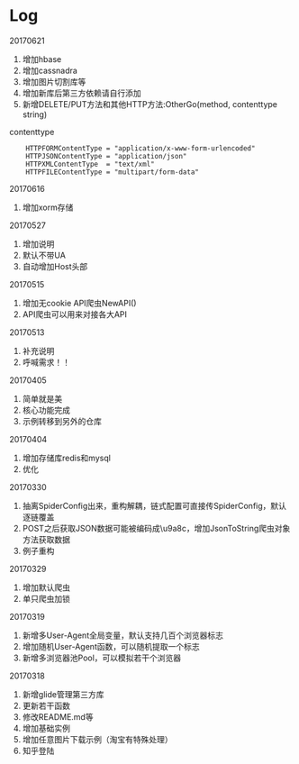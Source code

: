 # Log
20170621
1. 增加hbase
2. 增加cassnadra
3. 增加图片切割库等
4. 增加新库后第三方依赖请自行添加
5. 新增DELETE/PUT方法和其他HTTP方法:OtherGo(method, contenttype string)

contenttype
```
	HTTPFORMContentType = "application/x-www-form-urlencoded"
	HTTPJSONContentType = "application/json"
	HTTPXMLContentType  = "text/xml"
	HTTPFILEContentType = "multipart/form-data"
```

20170616
1. 增加xorm存储

20170527
1. 增加说明
2. 默认不带UA
3. 自动增加Host头部
 
20170515
1. 增加无cookie API爬虫NewAPI()
2. API爬虫可以用来对接各大API

20170513
1. 补充说明
2. 呼喊需求！！

20170405
1. 简单就是美
2. 核心功能完成
3. 示例转移到另外的仓库

20170404
1. 增加存储库redis和mysql
2. 优化

20170330
1. 抽离SpiderConfig出来，重构解耦，链式配置可直接传SpiderConfig，默认逐链覆盖
2. POST之后获取JSON数据可能被编码成\u9a8c，增加JsonToString爬虫对象方法获取数据
3. 例子重构

20170329

1. 增加默认爬虫
2. 单只爬虫加锁

20170319

1. 新增多User-Agent全局变量，默认支持几百个浏览器标志
2. 增加随机User-Agent函数，可以随机提取一个标志
3. 新增多浏览器池Pool，可以模拟若干个浏览器

20170318

1. 新增glide管理第三方库
2. 更新若干函数
3. 修改README.md等
4. 增加基础实例
5. 增加任意图片下载示例（淘宝有特殊处理）
6. 知乎登陆
